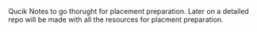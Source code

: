 Qucik Notes to go thorught for placement preparation. Later on a detailed repo will be made with all the resources for placment preparation.
